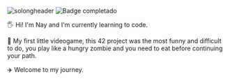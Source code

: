 ![solongheader](https://github.com/user-attachments/assets/e4c71f73-2532-474c-818b-fe018a98c1ab)
![Badge completado](https://img.shields.io/badge/STATUS-%20completed-green)

🖐️ Hi! I'm Nay and I'm currently learning to code.

🚀 My first little videogame, this 42 project was the most funny and difficult to do, you play like a hungry zombie and you need to eat before continuing your path.

✈️ Welcome to my journey.
